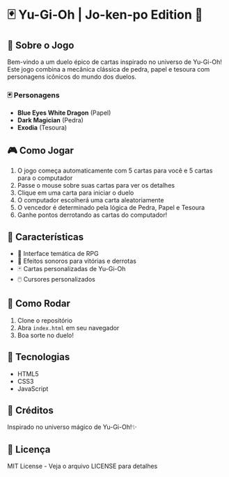 # 🃏 Yu-Gi-Oh | Jo-ken-po Edition 🐉

## 🌟 Sobre o Jogo
Bem-vindo a um duelo épico de cartas inspirado no universo de Yu-Gi-Oh! Este jogo combina a mecânica clássica de pedra, papel e tesoura com personagens icônicos do mundo dos duelos.

### 🃏 Personagens
- **Blue Eyes White Dragon** (Papel)
- **Dark Magician** (Pedra)
- **Exodia** (Tesoura)

## 🎮 Como Jogar
1. O jogo começa automaticamente com 5 cartas para você e 5 cartas para o computador
2. Passe o mouse sobre suas cartas para ver os detalhes
3. Clique em uma carta para iniciar o duelo
4. O computador escolherá uma carta aleatoriamente
5. O vencedor é determinado pela lógica de Pedra, Papel e Tesoura
6. Ganhe pontos derrotando as cartas do computador!

## 🌈 Características
- 🎨 Interface temática de RPG
- 🎵 Efeitos sonoros para vitórias e derrotas
- 🃏 Cartas personalizadas de Yu-Gi-Oh
- 🖱️ Cursores personalizados

## 🚀 Como Rodar
1. Clone o repositório
2. Abra `index.html` em seu navegador
3. Boa sorte no duelo!

## 🤖 Tecnologias
- HTML5
- CSS3
- JavaScript

## 🎨 Créditos
Inspirado no universo mágico de Yu-Gi-Oh!✨

## 📜 Licença
MIT License - Veja o arquivo LICENSE para detalhes
